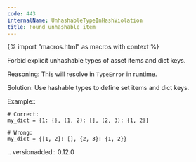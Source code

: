 ```yaml
---
code: 443
internalName: UnhashableTypeInHashViolation
title: Found unhashable item
---
```


{% import "macros.html" as macros with context %}

Forbid explicit unhashable types of asset items and dict keys.

Reasoning: This will resolve in `TypeError` in runtime.

Solution: Use hashable types to define set items and dict keys.

Example::

    # Correct:
    my_dict = {1: {}, (1, 2): [], (2, 3): {1, 2}}
    
    # Wrong:
    my_dict = {[1, 2]: [], {2, 3}: {1, 2}}

.. versionadded:: 0.12.0
